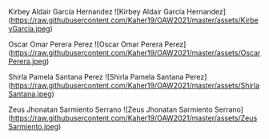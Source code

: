 Kirbey Aldair García Hernandez
![Kirbey Aldair García Hernandez]
(https://raw.githubusercontent.com/Kaher19/OAW2021/master/assets/KirbeyGarcia.jpeg)

Oscar Omar Perera Perez
![Oscar Omar Perera Perez]
(https://raw.githubusercontent.com/Kaher19/OAW2021/master/assets/OscarPerera.jpeg)

Shirla Pamela Santana Perez
![Shirla Pamela Santana Perez]
(https://raw.githubusercontent.com/Kaher19/OAW2021/master/assets/ShirlaSantana.jpeg)

Zeus Jhonatan Sarmiento Serrano
![Zeus Jhonatan Sarmiento Serrano]
(https://raw.githubusercontent.com/Kaher19/OAW2021/master/assets/ZeusSarmiento.jpeg)